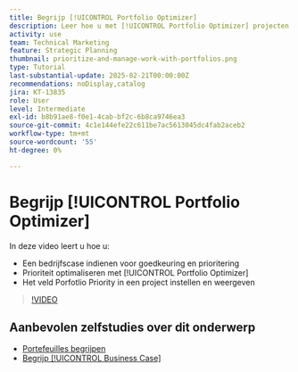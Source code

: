 ```yaml
---
title: Begrijp [!UICONTROL Portfolio Optimizer]
description: Leer hoe u met [!UICONTROL Portfolio Optimizer] projecten in een portfolio kunt vergelijken en er prioriteiten aan kunt toewijzen.
activity: use
team: Technical Marketing
feature: Strategic Planning
thumbnail: prioritize-and-manage-work-with-portfolios.png
type: Tutorial
last-substantial-update: 2025-02-21T00:00:00Z
recommendations: noDisplay,catalog
jira: KT-13835
role: User
level: Intermediate
exl-id: b8b91ae8-f0e1-4cab-bf2c-6b8ca9746ea3
source-git-commit: 4c1e144efe22c611be7ac5613045dc4fab2aceb2
workflow-type: tm+mt
source-wordcount: '55'
ht-degree: 0%

---
```


# Begrijp [!UICONTROL Portfolio Optimizer]

In deze video leert u hoe u:

* Een bedrijfscase indienen voor goedkeuring en prioritering
* Prioriteit optimaliseren met [!UICONTROL Portfolio Optimizer]
* Het veld Porfotlio Priority in een project instellen en weergeven

>[!VIDEO](https://video.tv.adobe.com/v/3446275/?quality=12&learn=on&enablevpops)

## Aanbevolen zelfstudies over dit onderwerp

* [Portefeuilles begrijpen](/help/portfolios-and-programs/overview-of-adobe-workfront-portfolios.md)
* [Begrijp [!UICONTROL Business Case]](/help/portfolios-and-programs/introduction-to-the-business-case.md)
